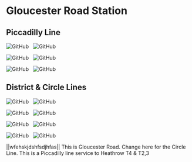 # Gloucester Road Station


## Piccadilly Line


![GitHub](https://img.shields.io/badge/1%3A%20Heathrow%20T4%20%26%202%2C3-2%20Mins-blue) &nbsp;     ![GitHub](https://img.shields.io/badge/1%3A%20Cockfosters-1%20Min%E3%85%A4-blue) &nbsp;    

![GitHub](https://img.shields.io/badge/2%3A%20Rayners%20Lane%20%20%E3%85%A4%E3%85%A4-5%20Mins-blue) &nbsp;     ![GitHub](https://img.shields.io/badge/2%3A%20Arnos%20Grove-4%20Mins-blue) &nbsp;

![GitHub](https://img.shields.io/badge/3%3A%20Heathrow%20T2%2C3%20%26%205-7%20Mins-blue) &nbsp;     ![GitHub](https://img.shields.io/badge/3%3A%20Cockfosters-6%20Mins%E3%85%A4-blue) &nbsp;


## District & Circle Lines 


![GitHub](https://img.shields.io/badge/1%3A%20Ealing%20Bdwy%E3%85%A4%E3%85%A4%E3%85%A4-2%20Mins-green) &nbsp;           ![GitHub](https://img.shields.io/badge/1%3A%20Edgare%20Rd-3%20Mins-green) &nbsp;

![GitHub](https://img.shields.io/badge/2%3A%20Richmond%E3%85%A4%E3%85%A4%E3%85%A4%E3%85%A4-7%20Mins-green) &nbsp;     ![GitHub](https://img.shields.io/badge/2%3A%20Tower%20Hill-8%20Mins-green) &nbsp;

![GitHub](https://img.shields.io/badge/3%3A%20Wimbledon%E3%85%A4%E3%85%A4%E3%85%A4-10%20Mins-green) &nbsp;     ![GitHub](https://img.shields.io/badge/3%3A%20Dagenham%20East-12%20Mins-green) &nbsp;

![GitHub](https://img.shields.io/badge/1%3A%20Circle%20Line%20via%20Paddington-4%20Mins-yellow) &nbsp;  ![GitHub](https://img.shields.io/badge/1%3A%20Circle%20Line%20via%20Victoria-14%20Mins-yellow) &nbsp;



||wfehskjdshfsdjhfas||
This is Gloucester Road.
Change here for the Circle Line.
This is a Piccadilly line service to Heathrow T4 & T2,3
